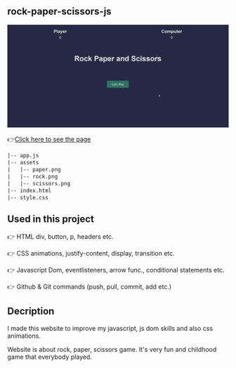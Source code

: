 ## rock-paper-scissors-js
![Animation](https://github.com/bbluechip/rock-paper-scissors-js/blob/master/assets/Animation.gif)

👉[Click here to see the page](https://bbluechip.github.io/rock-paper-scissors-js/)

```
|-- app.js
|-- assets
|   |-- paper.png   
|   |-- rock.png    
|   |-- scissors.png
|-- index.html      
|-- style.css    
```

## Used in this project
👉 HTML div, button, p, headers etc.

👉 CSS animations, justify-content, display, transition etc.

👉 Javascript Dom, eventlisteners, arrow func., conditional statements etc.

👉 Github & Git commands (push, pull, commit, add etc.)

## Decription 
I made this website to improve my javascript, js dom skills and also css animations.

Website is about rock, paper, scissors game. It's very fun and childhood game that everybody played.

